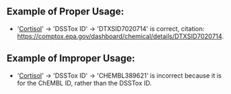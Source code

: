 ## Example of Proper Usage:
* '[Cortisol](https://golden.com/wiki/Cortisol-ZD69E)' → 'DSSTox ID' → 'DTXSID7020714' is correct, citation: https://comptox.epa.gov/dashboard/chemical/details/DTXSID7020714.

## Example of Improper Usage:
* '[Cortisol](https://golden.com/wiki/Cortisol-ZD69E)' → 'DSSTox ID' → 'CHEMBL389621' is incorrect because it is for the ChEMBL ID, rather than the DSSTox ID.
